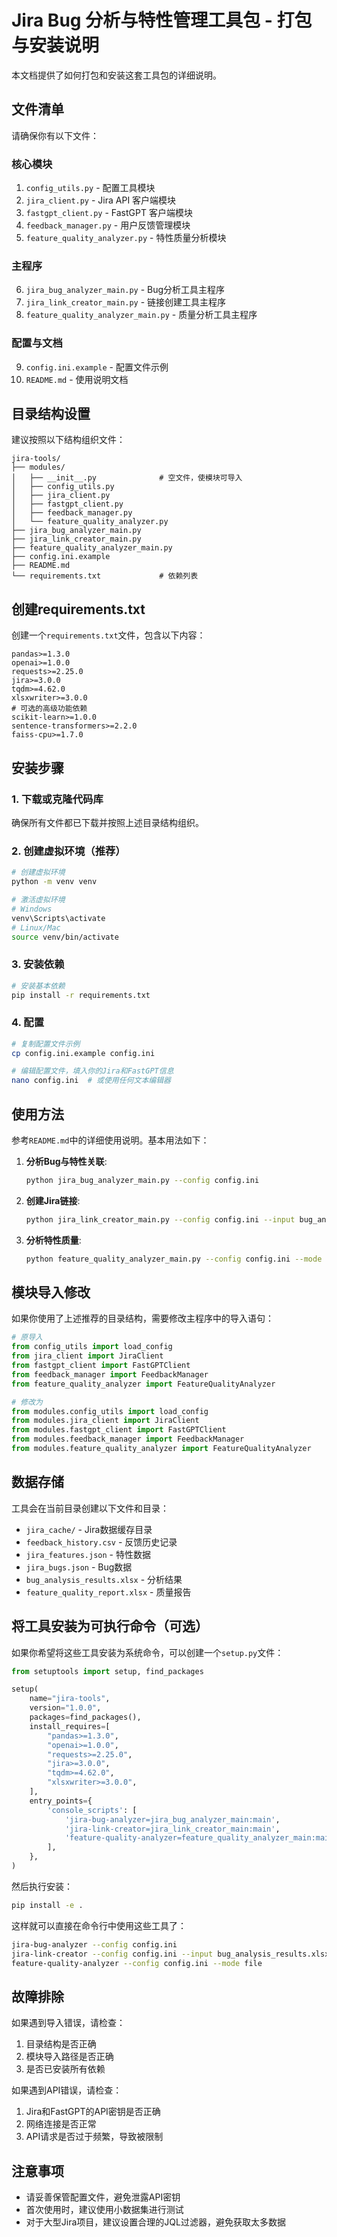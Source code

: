 # Jira Bug 分析与特性管理工具包 - 打包与安装说明

本文档提供了如何打包和安装这套工具包的详细说明。

## 文件清单

请确保你有以下文件：

### 核心模块
1. `config_utils.py` - 配置工具模块
2. `jira_client.py` - Jira API 客户端模块
3. `fastgpt_client.py` - FastGPT 客户端模块 
4. `feedback_manager.py` - 用户反馈管理模块
5. `feature_quality_analyzer.py` - 特性质量分析模块

### 主程序
6. `jira_bug_analyzer_main.py` - Bug分析工具主程序
7. `jira_link_creator_main.py` - 链接创建工具主程序
8. `feature_quality_analyzer_main.py` - 质量分析工具主程序

### 配置与文档
9. `config.ini.example` - 配置文件示例
10. `README.md` - 使用说明文档

## 目录结构设置

建议按照以下结构组织文件：

```
jira-tools/
├── modules/
│   ├── __init__.py              # 空文件，使模块可导入
│   ├── config_utils.py
│   ├── jira_client.py
│   ├── fastgpt_client.py
│   ├── feedback_manager.py
│   └── feature_quality_analyzer.py
├── jira_bug_analyzer_main.py
├── jira_link_creator_main.py
├── feature_quality_analyzer_main.py
├── config.ini.example
├── README.md
└── requirements.txt             # 依赖列表
```

## 创建requirements.txt

创建一个`requirements.txt`文件，包含以下内容：

```
pandas>=1.3.0
openai>=1.0.0
requests>=2.25.0
jira>=3.0.0
tqdm>=4.62.0
xlsxwriter>=3.0.0
# 可选的高级功能依赖
scikit-learn>=1.0.0
sentence-transformers>=2.2.0
faiss-cpu>=1.7.0
```

## 安装步骤

### 1. 下载或克隆代码库

确保所有文件都已下载并按照上述目录结构组织。

### 2. 创建虚拟环境（推荐）

```bash
# 创建虚拟环境
python -m venv venv

# 激活虚拟环境
# Windows
venv\Scripts\activate
# Linux/Mac
source venv/bin/activate
```

### 3. 安装依赖

```bash
# 安装基本依赖
pip install -r requirements.txt
```

### 4. 配置

```bash
# 复制配置文件示例
cp config.ini.example config.ini

# 编辑配置文件，填入你的Jira和FastGPT信息
nano config.ini  # 或使用任何文本编辑器
```

## 使用方法

参考`README.md`中的详细使用说明。基本用法如下：

1. **分析Bug与特性关联**:
   ```bash
   python jira_bug_analyzer_main.py --config config.ini
   ```

2. **创建Jira链接**:
   ```bash
   python jira_link_creator_main.py --config config.ini --input bug_analysis_results.xlsx
   ```

3. **分析特性质量**:
   ```bash
   python feature_quality_analyzer_main.py --config config.ini --mode file
   ```

## 模块导入修改

如果你使用了上述推荐的目录结构，需要修改主程序中的导入语句：

```python
# 原导入
from config_utils import load_config
from jira_client import JiraClient
from fastgpt_client import FastGPTClient
from feedback_manager import FeedbackManager
from feature_quality_analyzer import FeatureQualityAnalyzer

# 修改为
from modules.config_utils import load_config
from modules.jira_client import JiraClient
from modules.fastgpt_client import FastGPTClient
from modules.feedback_manager import FeedbackManager
from modules.feature_quality_analyzer import FeatureQualityAnalyzer
```

## 数据存储

工具会在当前目录创建以下文件和目录：

- `jira_cache/` - Jira数据缓存目录
- `feedback_history.csv` - 反馈历史记录
- `jira_features.json` - 特性数据
- `jira_bugs.json` - Bug数据
- `bug_analysis_results.xlsx` - 分析结果
- `feature_quality_report.xlsx` - 质量报告

## 将工具安装为可执行命令（可选）

如果你希望将这些工具安装为系统命令，可以创建一个`setup.py`文件：

```python
from setuptools import setup, find_packages

setup(
    name="jira-tools",
    version="1.0.0",
    packages=find_packages(),
    install_requires=[
        "pandas>=1.3.0",
        "openai>=1.0.0",
        "requests>=2.25.0",
        "jira>=3.0.0",
        "tqdm>=4.62.0",
        "xlsxwriter>=3.0.0",
    ],
    entry_points={
        'console_scripts': [
            'jira-bug-analyzer=jira_bug_analyzer_main:main',
            'jira-link-creator=jira_link_creator_main:main',
            'feature-quality-analyzer=feature_quality_analyzer_main:main',
        ],
    },
)
```

然后执行安装：

```bash
pip install -e .
```

这样就可以直接在命令行中使用这些工具了：

```bash
jira-bug-analyzer --config config.ini
jira-link-creator --config config.ini --input bug_analysis_results.xlsx
feature-quality-analyzer --config config.ini --mode file
```

## 故障排除

如果遇到导入错误，请检查：

1. 目录结构是否正确
2. 模块导入路径是否正确
3. 是否已安装所有依赖

如果遇到API错误，请检查：

1. Jira和FastGPT的API密钥是否正确
2. 网络连接是否正常
3. API请求是否过于频繁，导致被限制

## 注意事项

- 请妥善保管配置文件，避免泄露API密钥
- 首次使用时，建议使用小数据集进行测试
- 对于大型Jira项目，建议设置合理的JQL过滤器，避免获取太多数据
